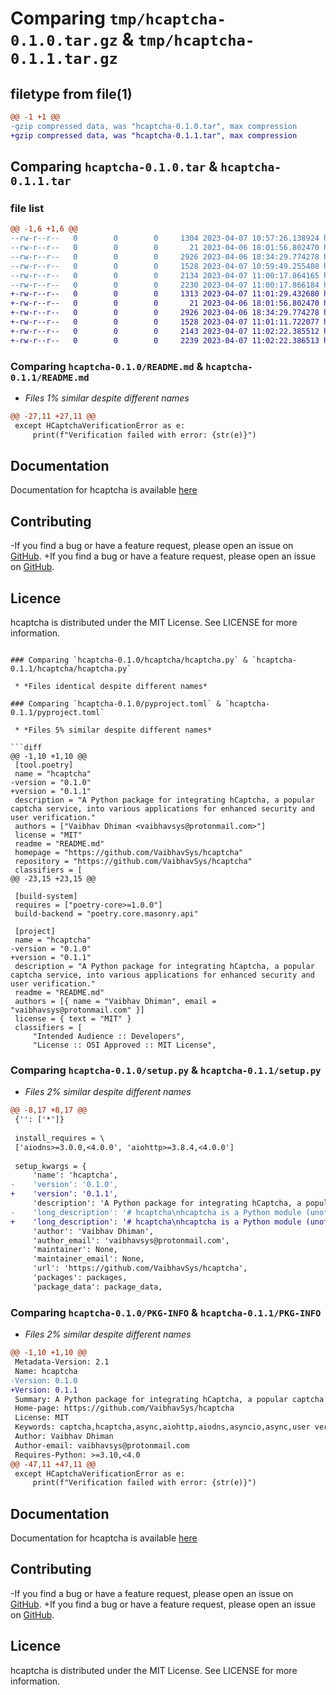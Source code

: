 # Comparing `tmp/hcaptcha-0.1.0.tar.gz` & `tmp/hcaptcha-0.1.1.tar.gz`

## filetype from file(1)

```diff
@@ -1 +1 @@
-gzip compressed data, was "hcaptcha-0.1.0.tar", max compression
+gzip compressed data, was "hcaptcha-0.1.1.tar", max compression
```

## Comparing `hcaptcha-0.1.0.tar` & `hcaptcha-0.1.1.tar`

### file list

```diff
@@ -1,6 +1,6 @@
--rw-r--r--   0        0        0     1304 2023-04-07 10:57:26.138924 hcaptcha-0.1.0/README.md
--rw-r--r--   0        0        0       21 2023-04-06 18:01:56.802470 hcaptcha-0.1.0/hcaptcha/__init__.py
--rw-r--r--   0        0        0     2926 2023-04-06 18:34:29.774278 hcaptcha-0.1.0/hcaptcha/hcaptcha.py
--rw-r--r--   0        0        0     1528 2023-04-07 10:59:49.255408 hcaptcha-0.1.0/pyproject.toml
--rw-r--r--   0        0        0     2134 2023-04-07 11:00:17.864165 hcaptcha-0.1.0/setup.py
--rw-r--r--   0        0        0     2230 2023-04-07 11:00:17.866184 hcaptcha-0.1.0/PKG-INFO
+-rw-r--r--   0        0        0     1313 2023-04-07 11:01:29.432680 hcaptcha-0.1.1/README.md
+-rw-r--r--   0        0        0       21 2023-04-06 18:01:56.802470 hcaptcha-0.1.1/hcaptcha/__init__.py
+-rw-r--r--   0        0        0     2926 2023-04-06 18:34:29.774278 hcaptcha-0.1.1/hcaptcha/hcaptcha.py
+-rw-r--r--   0        0        0     1528 2023-04-07 11:01:11.722077 hcaptcha-0.1.1/pyproject.toml
+-rw-r--r--   0        0        0     2143 2023-04-07 11:02:22.385512 hcaptcha-0.1.1/setup.py
+-rw-r--r--   0        0        0     2239 2023-04-07 11:02:22.386513 hcaptcha-0.1.1/PKG-INFO
```

### Comparing `hcaptcha-0.1.0/README.md` & `hcaptcha-0.1.1/README.md`

 * *Files 1% similar despite different names*

```diff
@@ -27,11 +27,11 @@
 except HCaptchaVerificationError as e:
     print(f"Verification failed with error: {str(e)}")
 ```
 ## Documentation
 Documentation for hcaptcha is available [here](https://github.com/VaibhavSys/hcaptcha/blob/master/docs/sources/api/hcaptcha.md)
 
 ## Contributing
-If you find a bug or have a feature request, please open an issue on [GitHub](https://github.com/VaibhavSys).
+If you find a bug or have a feature request, please open an issue on [GitHub](https://github.com/VaibhavSys/hcaptcha).
 
 ## Licence
 hcaptcha is distributed under the MIT License. See LICENSE for more information.
```

### Comparing `hcaptcha-0.1.0/hcaptcha/hcaptcha.py` & `hcaptcha-0.1.1/hcaptcha/hcaptcha.py`

 * *Files identical despite different names*

### Comparing `hcaptcha-0.1.0/pyproject.toml` & `hcaptcha-0.1.1/pyproject.toml`

 * *Files 5% similar despite different names*

```diff
@@ -1,10 +1,10 @@
 [tool.poetry]
 name = "hcaptcha"
-version = "0.1.0"
+version = "0.1.1"
 description = "A Python package for integrating hCaptcha, a popular captcha service, into various applications for enhanced security and user verification."
 authors = ["Vaibhav Dhiman <vaibhavsys@protonmail.com>"]
 license = "MIT"
 readme = "README.md"
 homepage = "https://github.com/VaibhavSys/hcaptcha"
 repository = "https://github.com/VaibhavSys/hcaptcha"
 classifiers = [
@@ -23,15 +23,15 @@
 
 [build-system]
 requires = ["poetry-core>=1.0.0"]
 build-backend = "poetry.core.masonry.api"
 
 [project]
 name = "hcaptcha"
-version = "0.1.0"
+version = "0.1.1"
 description = "A Python package for integrating hCaptcha, a popular captcha service, into various applications for enhanced security and user verification."
 readme = "README.md"
 authors = [{ name = "Vaibhav Dhiman", email = "vaibhavsys@protonmail.com" }]
 license = { text = "MIT" }
 classifiers = [
     "Intended Audience :: Developers",
     "License :: OSI Approved :: MIT License",
```

### Comparing `hcaptcha-0.1.0/setup.py` & `hcaptcha-0.1.1/setup.py`

 * *Files 2% similar despite different names*

```diff
@@ -8,17 +8,17 @@
 {'': ['*']}
 
 install_requires = \
 ['aiodns>=3.0.0,<4.0.0', 'aiohttp>=3.8.4,<4.0.0']
 
 setup_kwargs = {
     'name': 'hcaptcha',
-    'version': '0.1.0',
+    'version': '0.1.1',
     'description': 'A Python package for integrating hCaptcha, a popular captcha service, into various applications for enhanced security and user verification.',
-    'long_description': '# hcaptcha\nhcaptcha is a Python module (unofficial) that provides an easy-to-use interface for verifying hcaptcha responses using the hcaptcha verification API.\n\n## Installation\nYou can install hcaptcha using pip:\n\n```bash\npip install hcaptcha\n```\n\n## Usage\nTo use hcaptcha, you\'ll need an hcaptcha secret key for your site. You can get one by signing up for an account at [hcaptcha website](https://hCaptcha.com/?r=cc7220f46013).\n\n```python\nfrom hcaptcha.hcaptcha import HCaptchaVerifier, HCaptchaVerificationError\n\n# Initialize the verifier with your hcaptcha secret key\nverifier = HCaptchaVerifier(your_hcaptcha_secret_key)\n\n# Verify an hcaptcha response\ntry:\n    is_valid = await verifier.verify(user_response_token)\n    if is_valid:\n        print("Captcha verified successfully.")\n    else:\n        print("Captcha verification failed.")\nexcept HCaptchaVerificationError as e:\n    print(f"Verification failed with error: {str(e)}")\n```\n## Documentation\nDocumentation for hcaptcha is available [here](https://github.com/VaibhavSys/hcaptcha/blob/master/docs/sources/api/hcaptcha.md)\n\n## Contributing\nIf you find a bug or have a feature request, please open an issue on [GitHub](https://github.com/VaibhavSys).\n\n## Licence\nhcaptcha is distributed under the MIT License. See LICENSE for more information.',
+    'long_description': '# hcaptcha\nhcaptcha is a Python module (unofficial) that provides an easy-to-use interface for verifying hcaptcha responses using the hcaptcha verification API.\n\n## Installation\nYou can install hcaptcha using pip:\n\n```bash\npip install hcaptcha\n```\n\n## Usage\nTo use hcaptcha, you\'ll need an hcaptcha secret key for your site. You can get one by signing up for an account at [hcaptcha website](https://hCaptcha.com/?r=cc7220f46013).\n\n```python\nfrom hcaptcha.hcaptcha import HCaptchaVerifier, HCaptchaVerificationError\n\n# Initialize the verifier with your hcaptcha secret key\nverifier = HCaptchaVerifier(your_hcaptcha_secret_key)\n\n# Verify an hcaptcha response\ntry:\n    is_valid = await verifier.verify(user_response_token)\n    if is_valid:\n        print("Captcha verified successfully.")\n    else:\n        print("Captcha verification failed.")\nexcept HCaptchaVerificationError as e:\n    print(f"Verification failed with error: {str(e)}")\n```\n## Documentation\nDocumentation for hcaptcha is available [here](https://github.com/VaibhavSys/hcaptcha/blob/master/docs/sources/api/hcaptcha.md)\n\n## Contributing\nIf you find a bug or have a feature request, please open an issue on [GitHub](https://github.com/VaibhavSys/hcaptcha).\n\n## Licence\nhcaptcha is distributed under the MIT License. See LICENSE for more information.',
     'author': 'Vaibhav Dhiman',
     'author_email': 'vaibhavsys@protonmail.com',
     'maintainer': None,
     'maintainer_email': None,
     'url': 'https://github.com/VaibhavSys/hcaptcha',
     'packages': packages,
     'package_data': package_data,
```

### Comparing `hcaptcha-0.1.0/PKG-INFO` & `hcaptcha-0.1.1/PKG-INFO`

 * *Files 2% similar despite different names*

```diff
@@ -1,10 +1,10 @@
 Metadata-Version: 2.1
 Name: hcaptcha
-Version: 0.1.0
+Version: 0.1.1
 Summary: A Python package for integrating hCaptcha, a popular captcha service, into various applications for enhanced security and user verification.
 Home-page: https://github.com/VaibhavSys/hcaptcha
 License: MIT
 Keywords: captcha,hcaptcha,async,aiohttp,aiodns,asyncio,async,user verification,security,enhanced security,captcha service,captcha integration
 Author: Vaibhav Dhiman
 Author-email: vaibhavsys@protonmail.com
 Requires-Python: >=3.10,<4.0
@@ -47,11 +47,11 @@
 except HCaptchaVerificationError as e:
     print(f"Verification failed with error: {str(e)}")
 ```
 ## Documentation
 Documentation for hcaptcha is available [here](https://github.com/VaibhavSys/hcaptcha/blob/master/docs/sources/api/hcaptcha.md)
 
 ## Contributing
-If you find a bug or have a feature request, please open an issue on [GitHub](https://github.com/VaibhavSys).
+If you find a bug or have a feature request, please open an issue on [GitHub](https://github.com/VaibhavSys/hcaptcha).
 
 ## Licence
 hcaptcha is distributed under the MIT License. See LICENSE for more information.
```

